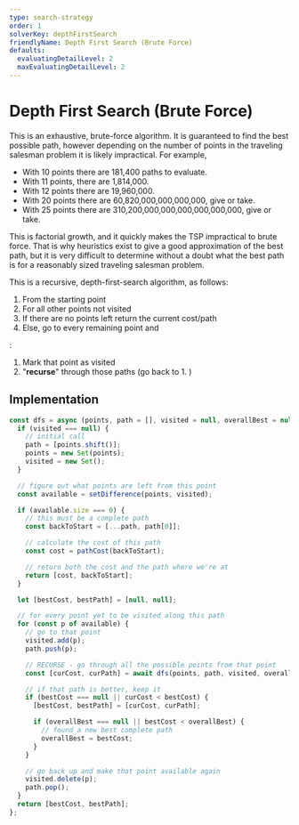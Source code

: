 ```yaml
---
type: search-strategy 
order: 1
solverKey: depthFirstSearch
friendlyName: Depth First Search (Brute Force)
defaults:
  evaluatingDetailLevel: 2
  maxEvaluatingDetailLevel: 2
---
```


# Depth First Search (Brute Force)

This is an exhaustive, brute-force algorithm. It is guaranteed to find the best possible path, however depending on the number of points in the traveling salesman problem it is likely impractical. For example,

- With 10 points there are 181,400 paths to evaluate.
- With 11 points, there are 1,814,000.
- With 12 points there are 19,960,000.
- With 20 points there are 60,820,000,000,000,000, give or take.
- With 25 points there are 310,200,000,000,000,000,000,000, give or take.

This is factorial growth, and it quickly makes the TSP impractical to brute force. That is why heuristics exist to give a good approximation of the best path, but it is very difficult to determine without a doubt what the best path is for a reasonably sized traveling salesman problem.

This is a recursive, depth-first-search algorithm, as follows:

1. From the starting point
2. For all other points not visited
3. If there are no points left return the current cost/path
4. Else, go to every remaining point and

:

1. Mark that point as visited
2. "**recurse**" through those paths (go back to 1. )

## Implementation

```javascript
const dfs = async (points, path = [], visited = null, overallBest = null) => {
  if (visited === null) {
    // initial call
    path = [points.shift()];
    points = new Set(points);
    visited = new Set();
  }

  // figure out what points are left from this point
  const available = setDifference(points, visited);

  if (available.size === 0) {
    // this must be a complete path
    const backToStart = [...path, path[0]];

    // calculate the cost of this path
    const cost = pathCost(backToStart);

    // return both the cost and the path where we're at
    return [cost, backToStart];
  }

  let [bestCost, bestPath] = [null, null];

  // for every point yet to be visited along this path
  for (const p of available) {
    // go to that point
    visited.add(p);
    path.push(p);

    // RECURSE - go through all the possible points from that point
    const [curCost, curPath] = await dfs(points, path, visited, overallBest);

    // if that path is better, keep it
    if (bestCost === null || curCost < bestCost) {
      [bestCost, bestPath] = [curCost, curPath];

      if (overallBest === null || bestCost < overallBest) {
        // found a new best complete path
        overallBest = bestCost;
      }
    }

    // go back up and make that point available again
    visited.delete(p);
    path.pop();
  }
  return [bestCost, bestPath];
};
```
